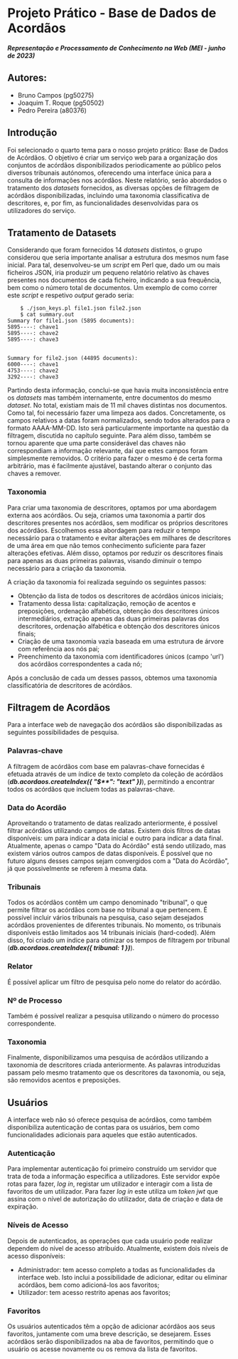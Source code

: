 # Projeto Prático - Base de Dados de Acordãos 
 ***Representação e Processamento de Conhecimento na Web (MEI - junho de 2023)***

## Autores:
* Bruno Campos (pg50275)
* Joaquim T. Roque (pg50502)
* Pedro Pereira (a80376)

## Introdução

Foi selecionado o quarto tema para o nosso projeto prático: Base de Dados de Acórdãos. O objetivo é criar um serviço web para a organização dos conjuntos de acórdãos disponibilizados periodicamente ao público pelos diversos tribunais autónomos, oferecendo uma interface única para a consulta de informações nos acórdãos. Neste relatório, serão abordados o tratamento dos _datasets_ fornecidos, as diversas opções de filtragem de acórdãos disponibilizadas, incluindo uma taxonomia classificativa de descritores, e, por fim, as funcionalidades desenvolvidas para os utilizadores do serviço.

## Tratamento de Datasets

Considerando que foram fornecidos 14 _datasets_ distintos, o grupo considerou que seria importante analisar a estrutura dos mesmos num fase inicial. Para tal, desenvolveu-se um _script_ em Perl que, dado um ou mais ficheiros JSON, iria produzir um pequeno relatório relativo às chaves presentes nos documentos de cada ficheiro, indicando a sua frequência, bem como o número total de documentos. Um exemplo de como correr este _script_ e respetivo _output_ gerado seria:

```
    $ ./json_keys.pl file1.json file2.json
    $ cat summary.out
Summary for file1.json (5895 documents):
5895----: chave1
5895----: chave2
5895----: chave3


Summary for file2.json (44895 documents):
6000----: chave1
4753----: chave2
3292----: chave3
```

Partindo desta informação, conclui-se que havia muita inconsistência entre os _datasets_ mas também internamente, entre documentos do mesmo _dataset_. No total, existiam mais de 11 mil chaves distintas nos documentos. Como tal, foi necessário fazer uma limpeza aos dados. Concretamente, os campos relativos a datas foram normalizados, sendo todos alterados para o formato AAAA-MM-DD. Isto será particularmente importante na questão da filtragem, discutida no capítulo seguinte. Para além disso, também se tornou aparente que uma parte considerável das chaves não correspondiam a informação relevante, daí que estes campos foram simplesmente removidos. O critério para fazer o mesmo é de certa forma arbitrário, mas é facilmente ajustável, bastando alterar o conjunto das chaves a remover.

### Taxonomia

Para criar uma taxonomia de descritores, optamos por uma abordagem externa aos acórdãos. Ou seja, criamos uma taxonomia a partir dos descritores presentes nos acórdãos, sem modificar os próprios descritores dos acórdãos. Escolhemos essa abordagem para reduzir o tempo necessário para o tratamento e evitar alterações em milhares de descritores de uma área em que não temos conhecimento suficiente para fazer alterações efetivas. Além disso, optamos por reduzir os descritores finais para apenas as duas primeiras palavras, visando diminuir o tempo necessário para a criação da taxonomia.

A criação da taxonomia foi realizada seguindo os seguintes passos:

* Obtenção da lista de todos os descritores de acórdãos únicos iniciais;
* Tratamento dessa lista: capitalização, remoção de acentos e preposições, ordenação alfabética, obtenção dos descritores únicos intermediários, extração apenas das duas primeiras palavras dos descritores, ordenação alfabética e obtenção dos descritores únicos finais;
* Criação de uma taxonomia vazia baseada em uma estrutura de árvore com referência aos nós pai;
* Preenchimento da taxonomia com identificadores únicos (campo 'url') dos acórdãos correspondentes a cada nó;

Após a conclusão de cada um desses passos, obtemos uma taxonomia classificatória de descritores de acórdãos.

## Filtragem de Acordãos

Para a interface web de navegação dos acórdãos são disponibilizadas as seguintes possibilidades de pesquisa.

### Palavras-chave

A filtragem de acórdãos com base em palavras-chave fornecidas é efetuada através de um índice de texto completo da coleção de acórdãos (***db.acordaos.createIndex({ "$\*\*": "text" })***), permitindo a encontrar todos os acórdãos que incluem todas as palavras-chave.

### Data do Acordão

Aproveitando o tratamento de datas realizado anteriormente, é possível filtrar acórdãos utilizando campos de datas. Existem dois filtros de datas disponíveis: um para indicar a data inicial e outro para indicar a data final. Atualmente, apenas o campo "Data do Acórdão" está sendo utilizado, mas existem vários outros campos de datas disponíveis. É possível que no futuro alguns desses campos sejam convergidos com a "Data do Acórdão", já que possivelmente se referem à mesma data.


### Tribunais

Todos os acórdãos contêm um campo denominado "tribunal", o que permite filtrar os acórdãos com base no tribunal a que pertencem. É possível incluir vários tribunais na pesquisa, caso sejam desejados acórdãos provenientes de diferentes tribunais. No momento, os tribunais disponíveis estão limitados aos 14 tribunais iniciais (hard-coded). Além disso, foi criado um índice para otimizar os tempos de filtragem por tribunal (***db.acordaos.createIndex({ tribunal: 1 })***).


### Relator

É possível aplicar um filtro de pesquisa pelo nome do relator do acórdão.


### Nº de Processo

Também é possível realizar a pesquisa utilizando o número do processo correspondente.


### Taxonomia

Finalmente, disponibilizamos uma pesquisa de acórdãos utilizando a taxonomia de descritores criada anteriormente. As palavras introduzidas passam pelo mesmo tratamento que os descritores da taxonomia, ou seja, são removidos acentos e preposições.


## Usuários

A interface web não só oferece pesquisa de acórdãos, como também disponibiliza autenticação de contas para os usuários, bem como funcionalidades adicionais para aqueles que estão autenticados.


### Autenticação

Para implementar autenticação foi primeiro construído um servidor que trata de toda a informação especifica a utilizadores. Este servidor expõe rotas para fazer, _log in_, registar um utilizador e interagir com a lista de favoritos de um utilizador.
Para fazer _log in_ este utiliza um _token_ _jwt_ que assina com o nível de autorização do utilizador, data de criação e data de expiração.


### Níveis de Acesso

Depois de autenticados, as operações que cada usuário pode realizar dependem do nível de acesso atribuído. Atualmente, existem dois níveis de acesso disponíveis:

* Administrador: tem acesso completo a todas as funcionalidades da interface web. Isto inclui a possibilidade de adicionar, editar ou eliminar acórdãos, bem como adicioná-los aos favoritos;
* Utilizador: tem acesso restrito apenas aos favoritos;


### Favoritos

Os usuários autenticados têm a opção de adicionar acórdãos aos seus favoritos, juntamente com uma breve descrição, se desejarem. Esses acórdãos serão disponibilizados na aba de favoritos, permitindo que o usuário os acesse novamente ou os remova da lista de favoritos.
